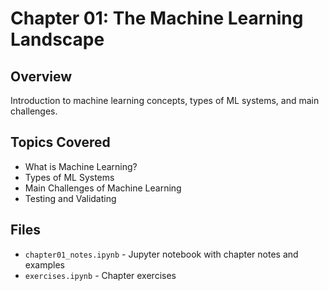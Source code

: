 # Chapter 01: The Machine Learning Landscape

## Overview
Introduction to machine learning concepts, types of ML systems, and main challenges.

## Topics Covered
- What is Machine Learning?
- Types of ML Systems
- Main Challenges of Machine Learning
- Testing and Validating

## Files
- `chapter01_notes.ipynb` - Jupyter notebook with chapter notes and examples
- `exercises.ipynb` - Chapter exercises

